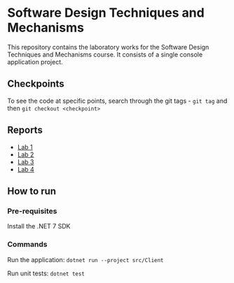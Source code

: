 # Software Design Techniques and Mechanisms

This repository contains the laboratory works for the Software Design Techniques and Mechanisms course. It consists of a single console application project.

## Checkpoints

To see the code at specific points, search through the git tags - `git tag` and then `git checkout <checkpoint>`

## Reports

- [Lab 1](reports/lab1.md)
- [Lab 2](reports/lab2.md)
- [Lab 3](reports/lab3.md)
- [Lab 4](reports/lab4.md)

## How to run

### Pre-requisites

Install the .NET 7 SDK

### Commands

Run the application: `dotnet run --project src/Client`

Run unit tests: `dotnet test`
